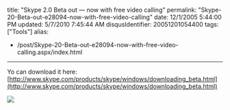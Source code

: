 title: "Skype 2.0 Beta out — now with free video calling"
permalink: "Skype-20-Beta-out-e28094-now-with-free-video-calling"
date: 12/1/2005 5:44:00 PM
updated: 5/7/2010 7:45:44 AM
disqusIdentifier: 20051201054400
tags: ["Tools"]
alias:
 - /post/Skype-20-Beta-out-e28094-now-with-free-video-calling.aspx/index.html
---
Yo can download it here: [http://www.skype.com/products/skype/windows/downloading_beta.html](http://www.skype.com/products/skype/windows/downloading_beta.html)

![](http://membres.lycos.fr/lkempe//skypewebcam.jpg)
